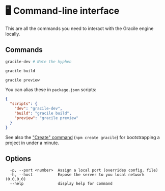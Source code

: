 # 🖥️ Command-line interface

This are all the commands you need to interact with the Gracile engine locally.

## Commands

```sh
gracile-dev # Note the hyphen

gracile build

gracile preview
```

You can alias these in `package.json` scripts:

```json
{
  "scripts": {
    "dev": "gracile-dev",
    "build": "gracile build",
    "preview": "gracile preview"
  }
}
```

See also the ["Create" command](/docs/learn/getting-started/installation/#doc_the-create-command) (`npm create gracile`) for bootstrapping a project in under a minute.

## Options

```text
  -p, --port <number>  Assign a local port (overrides config. file)
  -h, --host           Expose the server to you local network (0.0.0.0)
  --help               display help for command
```
